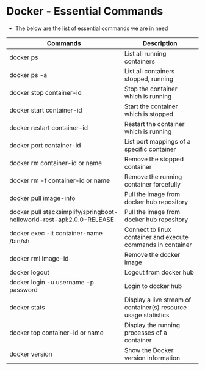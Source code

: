 # Docker - Essential Commands

- The below are the list of essential commands we are in need

| Commands                                                               | Description                                                     |
| ---------------------------------------------------------------------- | --------------------------------------------------------------- |
| docker ps                                                              | List all running containers                                     |
| docker ps -a                                                           | List all containers stopped, running                            |
| docker stop container-id                                               | Stop the container which is running                             |
| docker start container-id                                              | Start the container which is stopped                            |
| docker restart container-id                                            | Restart the container which is running                          |
| docker port container-id                                               | List port mappings of a specific container                      |
| docker rm container-id or name                                         | Remove the stopped container                                    |
| docker rm -f container-id or name                                      | Remove the running container forcefully                         |
| docker pull image-info                                                 | Pull the image from docker hub repository                       |
| docker pull stacksimplify/springboot-helloworld-rest-api:2.0.0-RELEASE | Pull the image from docker hub repository                       |
| docker exec -it container-name /bin/sh                                 | Connect to linux container and execute commands in container    |
| docker rmi image-id                                                    | Remove the docker image                                         |
| docker logout                                                          | Logout from docker hub                                          |
| docker login -u username -p password                                   | Login to docker hub                                             |
| docker stats                                                           | Display a live stream of container(s) resource usage statistics |
| docker top container-id or name                                        | Display the running processes of a container                    |
| docker version                                                         | Show the Docker version information                             |
